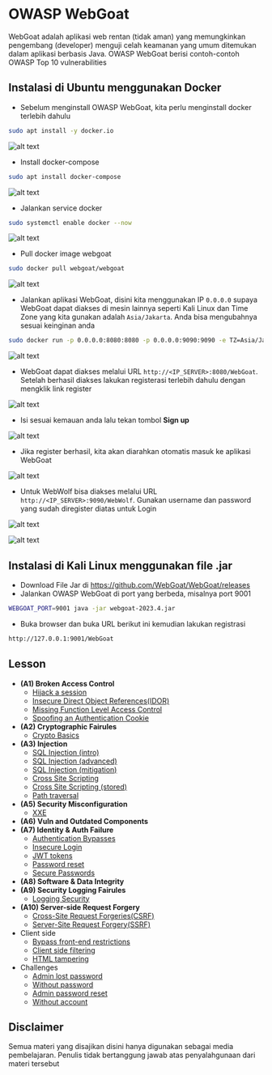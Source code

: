 # OWASP WebGoat
WebGoat adalah aplikasi web rentan (tidak aman) yang memungkinkan pengembang (developer) menguji celah keamanan yang umum ditemukan dalam aplikasi berbasis Java. OWASP WebGoat berisi contoh-contoh OWASP Top 10 vulnerabilities

## Instalasi di Ubuntu menggunakan Docker
- Sebelum menginstall OWASP WebGoat, kita perlu menginstall docker terlebih dahulu
```sh
sudo apt install -y docker.io
```

![alt text](https://github.com/rahardian-dwi-saputra/webgoat/blob/main/assets/instalasi/1.JPG)

- Install docker-compose
```sh
sudo apt install docker-compose
```

![alt text](https://github.com/rahardian-dwi-saputra/webgoat/blob/main/assets/instalasi/2.JPG)

- Jalankan service docker
```sh
sudo systemctl enable docker --now
```

![alt text](https://github.com/rahardian-dwi-saputra/webgoat/blob/main/assets/instalasi/3.JPG)

- Pull docker image webgoat
```sh
sudo docker pull webgoat/webgoat
```

![alt text](https://github.com/rahardian-dwi-saputra/webgoat/blob/main/assets/instalasi/4.JPG)

- Jalankan aplikasi WebGoat, disini kita menggunakan IP `0.0.0.0` supaya WebGoat dapat diakses di mesin lainnya seperti Kali Linux dan Time Zone yang kita gunakan adalah `Asia/Jakarta`. Anda bisa mengubahnya sesuai keinginan anda
```sh
sudo docker run -p 0.0.0.0:8080:8080 -p 0.0.0.0:9090:9090 -e TZ=Asia/Jakarta webgoat/webgoat
```

![alt text](https://github.com/rahardian-dwi-saputra/webgoat/blob/main/assets/instalasi/5.JPG)

- WebGoat dapat diakses melalui URL `http://<IP_SERVER>:8080/WebGoat`. Setelah berhasil diakses lakukan registerasi terlebih dahulu dengan mengklik link register

![alt text](https://github.com/rahardian-dwi-saputra/webgoat/blob/main/assets/instalasi/6.JPG)

- Isi sesuai kemauan anda lalu tekan tombol **Sign up**

![alt text](https://github.com/rahardian-dwi-saputra/webgoat/blob/main/assets/instalasi/7.JPG)

- Jika register berhasil, kita akan diarahkan otomatis masuk ke aplikasi WebGoat

![alt text](https://github.com/rahardian-dwi-saputra/webgoat/blob/main/assets/instalasi/8.JPG)

- Untuk WebWolf bisa diakses melalui URL `http://<IP_SERVER>:9090/WebWolf`. Gunakan username dan password yang sudah diregister diatas untuk Login

![alt text](https://github.com/rahardian-dwi-saputra/webgoat/blob/main/assets/instalasi/9.JPG)

![alt text](https://github.com/rahardian-dwi-saputra/webgoat/blob/main/assets/instalasi/10.JPG)

## Instalasi di Kali Linux menggunakan file .jar
- Download File Jar di https://github.com/WebGoat/WebGoat/releases
- Jalankan OWASP WebGoat di port yang berbeda, misalnya port 9001
```sh
WEBGOAT_PORT=9001 java -jar webgoat-2023.4.jar
```
- Buka browser dan buka URL berikut ini kemudian lakukan registrasi 
```sh
http://127.0.0.1:9001/WebGoat
```

## Lesson
- **(A1) Broken Access Control**
	- [Hijack a session](A1%20Hijack%20a%20Session.md)
	- [Insecure Direct Object References(IDOR)](A1%20Insecure%20Direct%20Object%20References.md)
	- [Missing Function Level Access Control](A1%20Missing%20Function%20Level%20Access%20Control.md)
	- [Spoofing an Authentication Cookie](A1%20Spoofing%20an%20Authentication%20Cookie.md)
- **(A2) Cryptographic Fairules**
	- [Crypto Basics](A2%20Crypto%20Basics.md)
- **(A3) Injection**
	- [SQL Injection (intro)](A3%20SQL%20Injection%20Intro.md)
	- [SQL Injection (advanced)](A3%20SQL%20Injection%20Advanced.md)
	- [SQL Injection (mitigation)](A3%20SQL%20Injection%20mitigation.md)
	- [Cross Site Scripting](A3%20Cross%20Site%20Scripting.md)
	- [Cross Site Scripting (stored)](A3%20Cross%20Site%20Scripting%20(stored).md)
	- [Path traversal](A3%20Path%20traversal.md)
- **(A5) Security Misconfiguration**
	- [XXE](A5%20XXE.md)
- **(A6) Vuln and Outdated Components**
- **(A7) Identity & Auth Failure**
	- [Authentication Bypasses](A7%20Authentication%20Bypasses.md)
	- [Insecure Login](A7%20Insecure%20Login.md)
	- [JWT tokens](A7%20JWT%20Tokens.md)
	- [Password reset](A7%20Password%20Reset.md)
	- [Secure Passwords](A7%20Secure%20Passwords.md)
- **(A8) Software & Data Integrity**
- **(A9) Security Logging Fairules**
	- [Logging Security](A9%20Logging%20Security.md)
- **(A10) Server-side Request Forgery**
	- [Cross-Site Request Forgeries(CSRF)](A10%20Cross-site%20Request%20Forgeries.md)
	- [Server-Site Request Forgery(SSRF)](A10%20Server-Site%20Request%20Forgery.md)
- Client side
	- [Bypass front-end restrictions](CS%20-%20Bypass%20Front-end%20restrictions.md)
	- [Client side filtering](CS%20-%20Client%20site%20filtering.md)
	- [HTML tampering](CS%20-%20HTML%20tampering.md)
- Challenges
	- [Admin lost password](Ch%20-%20Admin%20lost%20password.md)
	- [Without password](Ch%20-%20Without%20password.md)
	- [Admin password reset](Ch%20-%20Admin%20password%20reset.md)
	- [Without account](Ch%20-%20Without%20account.md)

## Disclaimer
Semua materi yang disajikan disini hanya digunakan sebagai media pembelajaran. Penulis tidak bertanggung jawab atas penyalahgunaan dari materi tersebut